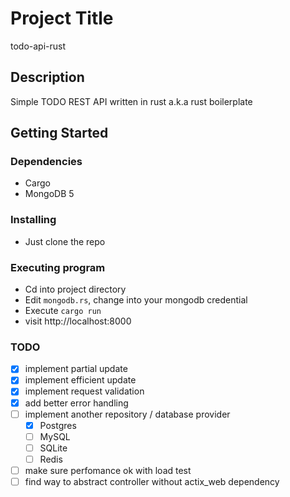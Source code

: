 # Project Title

todo-api-rust

## Description

Simple TODO REST API written in rust a.k.a rust boilerplate

## Getting Started

### Dependencies

- Cargo
- MongoDB 5

### Installing

- Just clone the repo

### Executing program

- Cd into project directory
- Edit `mongodb.rs`, change into your mongodb credential
- Execute `cargo run`
- visit http://localhost:8000

### TODO

- [x] implement partial update
- [x] implement efficient update
- [x] implement request validation
- [x] add better error handling
- [ ] implement another repository / database provider
  - [x] Postgres
  - [ ] MySQL
  - [ ] SQLite
  - [ ] Redis
- [ ] make sure perfomance ok with load test
- [ ] find way to abstract controller without actix_web dependency
